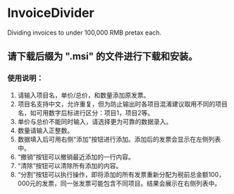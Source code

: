 # InvoiceDivider
Dividing invoices to under 100,000 RMB pretax each.

## 请下载后缀为 ".msi" 的文件进行下载和安装。

### 使用说明：

1. 请输入项目名，单价/总价，和数量添加原发票。
2. 项目名支持中文，允许重复，但为防止输出时各项目混淆建议取用不同的项目名，如可用数字后标进行区分：项目1，项目2等。
3. 单价与总价不能同时输入，请选择更为可靠的数据录入。
4. 数量请输入正整数。
5. 数据填入后可用右侧“添加”按钮进行添加。添加后的发票会显示在左侧列表中。
6. “撤销”按钮可以撤销最近添加的一行内容。
7. “清除”按钮可以清除所有添加的内容。
8. “分割”按钮可以执行操作，即将添加的所有发票重新分配为税前总金额100，000元的发票，同一张发票可能包含不同项目。结果会展示在右侧列表中。
